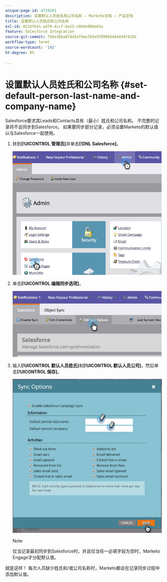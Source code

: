 ```yaml
---
unique-page-id: 4719291
description: 设置默认人员姓名和公司名称 — Marketo文档 — 产品文档
title: 设置默认人员姓氏和公司名称
exl-id: 0216fb41-adf0-4ccf-be22-c064e90be65a
feature: Salesforce Integration
source-git-commit: 756a38ba87dd5af9ee783e9709056d444d4f415b
workflow-type: tm+mt
source-wordcount: '142'
ht-degree: 0%

---
```


# 设置默认人员姓氏和公司名称 {#set-default-person-last-name-and-company-name}

Salesforce要求其Leads和Contacts具有（最小）姓氏和公司名称。 不完整的记录将不会同步到Salesforce。 如果要同步部分记录，必须设置Marketo的默认值以与Salesforce一起使用。

1. 转到&#x200B;**[!UICONTROL 管理员]**&#x200B;并单击&#x200B;**[!DNL Salesforce]**。

   ![](assets/image2014-12-9-13-3a41-3a58.png)

1. 单击&#x200B;**[!UICONTROL 编辑同步选项]**。

   ![](assets/image2014-12-9-13-3a42-3a6.png)

1. 输入&#x200B;**[!UICONTROL 默认人员姓氏]**&#x200B;和&#x200B;**[!UICONTROL 默认人员公司]**，然后单击&#x200B;**[!UICONTROL 保存]**。

   ![](assets/sync-options-hands.png)

   >[!NOTE]
   >
   >仅当记录最初同步到Salesforce时，并且仅当任一必填字段为空时，Marketo Engage才分配默认值。

就是这样！ 每次人员缺少姓氏和/或公司名称时，Marketo都会在记录同步过程中添加默认值。
